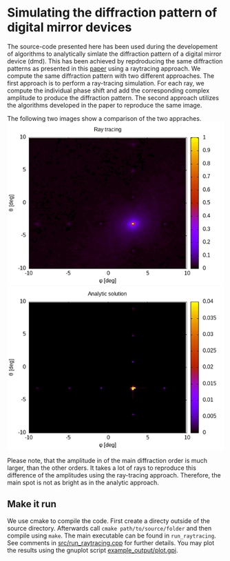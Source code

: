 # Simulating the diffraction pattern of digital mirror devices

The source-code presented here has been used during the developement of algorithms to analytically
simlate the diffraction pattern of a digital mirror device (dmd).
This has been achieved by repdroducing the same diffraction patterns as presented in this [paper](https://doi.org/10.1101/797670) using a raytracing approach.
We compute the same diffraction pattern with two different approaches. The first approach is to perform a ray-tracing simulation. For each ray, we compute the
individual phase shift and add the corresponding complex amplitude to produce the diffraction pattern.
The second approach utilizes the algorithms developed in the paper to reproduce the same image.

The following two images show a comparison of the two appraches.
![Ray-Tracing](example_output/image_raytracing.png "Title")
![Ray-Tracing](example_output/image_analytic.png "Title")

Please note, that the amplitude in of the main diffraction order is much larger, than the other orders. It takes a lot of rays to reproduce this difference of
the amplitudes using the ray-tracing approach. Therefore, the main spot is not as bright as in the analytic approach.

## Make it run
We use cmake to compile the code. First create a directy outside of the source directory. Afterwards call
`cmake path/to/source/folder` and then compile using `make`.
The main executable can be found in `run_raytracing`. See comments in [src/run_raytracing.cpp](src/run_raytracing.cpp) for further details. You may plot the
results using the gnuplot script [example_output/plot.gpi](example_output/plot.gpi).
